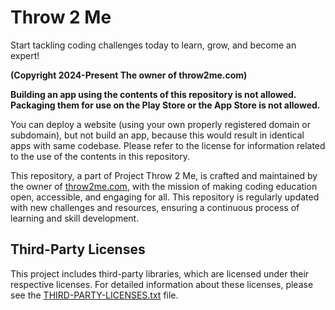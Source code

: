 # Throw 2 Me
Start tackling coding challenges today to learn, grow, and become an expert!

**(Copyright 2024-Present The owner of throw2me.com)**

**Building an app using the contents of this repository is not allowed.**
**Packaging them for use on the Play Store or the App Store is not allowed.**

You can deploy a website (using your own properly registered domain or subdomain), but not build an app, because this would result in identical apps with same codebase.
Please refer to the license for information related to the use of the contents in this repository.

This repository, a part of Project Throw 2 Me, is crafted and maintained by the owner of [throw2me.com](https://throw2me.com), with the mission of making coding education open, accessible, and engaging for all. This repository is regularly updated with new challenges and resources, ensuring a continuous process of learning and skill development. 

## Third-Party Licenses

This project includes third-party libraries, which are licensed under their respective licenses. For detailed information about these licenses, please see the [THIRD-PARTY-LICENSES.txt](THIRD-PARTY-LICENSES.txt) file.
